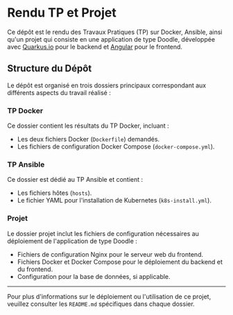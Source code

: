 # Rendu TP et Projet

Ce dépôt est le rendu des Travaux Pratiques (TP) sur Docker, Ansible, ainsi qu'un projet qui consiste en une application de type Doodle, développée avec [Quarkus.io](https://quarkus.io/) pour le backend et [Angular](https://angular.io/) pour le frontend.

## Structure du Dépôt

Le dépôt est organisé en trois dossiers principaux correspondant aux différents aspects du travail réalisé :

### TP Docker

Ce dossier contient les résultats du TP Docker, incluant :
- Les deux fichiers Docker (`Dockerfile`) demandés.
- Les fichiers de configuration Docker Compose (`docker-compose.yml`).

### TP Ansible

Ce dossier est dédié au TP Ansible et contient :
- Les fichiers hôtes (`hosts`).
- Le fichier YAML pour l'installation de Kubernetes (`k8s-install.yml`).

### Projet

Le dossier projet inclut les fichiers de configuration nécessaires au déploiement de l'application de type Doodle :
- Fichiers de configuration Nginx pour le serveur web du frontend.
- Fichiers Docker et Docker Compose pour le déploiement du backend et du frontend.
- Configuration pour la base de données, si applicable.


___

Pour plus d'informations sur le déploiement ou l'utilisation de ce projet, veuillez consulter les `README.md` spécifiques dans chaque dossier.

